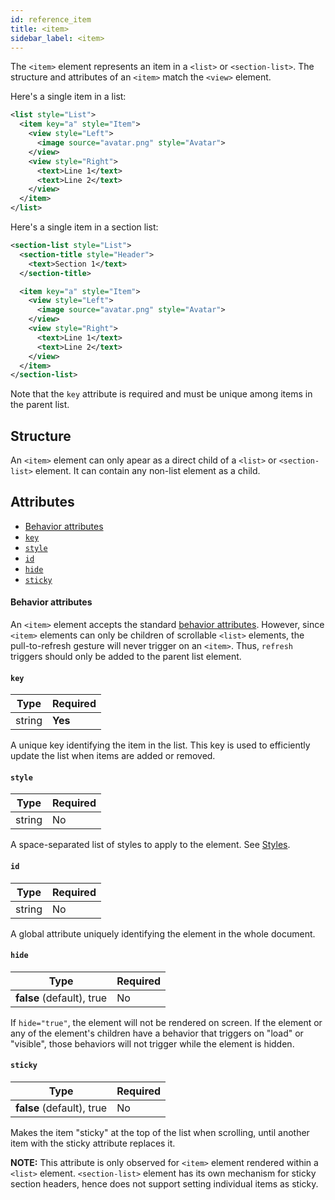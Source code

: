 ```yaml
---
id: reference_item
title: <item>
sidebar_label: <item>
---
```


The `<item>` element represents an item in a `<list>` or `<section-list>`. The structure and attributes of an `<item>` match the `<view>` element.

Here's a single item in a list:

```xml
<list style="List">
  <item key="a" style="Item">
    <view style="Left">
      <image source="avatar.png" style="Avatar">
    </view>
    <view style="Right">
      <text>Line 1</text>
      <text>Line 2</text>
    </view>
  </item>
</list>
```

Here's a single item in a section list:

```xml
<section-list style="List">
  <section-title style="Header">
    <text>Section 1</text>
  </section-title>

  <item key="a" style="Item">
    <view style="Left">
      <image source="avatar.png" style="Avatar">
    </view>
    <view style="Right">
      <text>Line 1</text>
      <text>Line 2</text>
    </view>
  </item>
</section-list>
```

Note that the `key` attribute is required and must be unique among items in the parent list.

## Structure

An `<item>` element can only apear as a direct child of a `<list>` or `<section-list>` element. It can contain any non-list element as a child.

## Attributes

- [Behavior attributes](#behavior-attributes)
- [`key`](#key)
- [`style`](#style)
- [`id`](#id)
- [`hide`](#hide)
- [`sticky`](#sticky)

#### Behavior attributes

An `<item>` element accepts the standard [behavior attributes](/docs/reference_behavior_attributes). However, since `<item>` elements can only be children of scrollable `<list>` elements, the pull-to-refresh gesture will never trigger on an `<item>`. Thus, `refresh` triggers should only be added to the parent list element.

#### `key`

| Type   | Required |
| ------ | -------- |
| string | **Yes**  |

A unique key identifying the item in the list. This key is used to efficiently update the list when items are added or removed.

#### `style`

| Type   | Required |
| ------ | -------- |
| string | No       |

A space-separated list of styles to apply to the element. See [Styles](/docs/reference_style).

#### `id`

| Type   | Required |
| ------ | -------- |
| string | No       |

A global attribute uniquely identifying the element in the whole document.

#### `hide`

| Type                      | Required |
| ------------------------- | -------- |
| **false** (default), true | No       |

If `hide="true"`, the element will not be rendered on screen. If the element or any of the element's children have a behavior that triggers on "load" or "visible", those behaviors will not trigger while the element is hidden.

#### `sticky`

| Type                      | Required |
| ------------------------- | -------- |
| **false** (default), true | No       |

Makes the item "sticky" at the top of the list when scrolling, until another item with the sticky attribute replaces it.

**NOTE:** This attribute is only observed for `<item>` element rendered within a `<list>` element. `<section-list>` element has its own mechanism for sticky section headers, hence does not support setting individual items as sticky.
